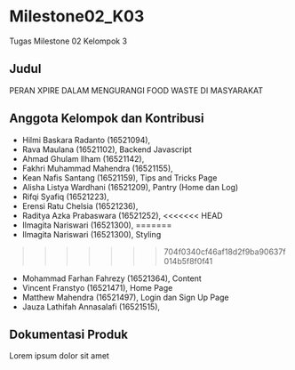# Milestone02_K03
Tugas Milestone 02 Kelompok 3

## Judul
PERAN XPIRE DALAM MENGURANGI FOOD WASTE DI MASYARAKAT

## Anggota Kelompok dan Kontribusi
- Hilmi Baskara Radanto	(16521094),
- Rava Maulana	(16521102), Backend Javascript
- Ahmad Ghulam Ilham (16521142),
- Fakhri Muhammad Mahendra	(16521155),
- Kean Nafis Santang (16521159), Tips and Tricks Page
- Alisha Listya Wardhani (16521209), Pantry (Home dan Log)
- Rifqi Syafiq	(16521223),
- Erensi Ratu Chelsia (16521236),
- Raditya Azka Prabaswara	(16521252),
<<<<<<< HEAD
- Ilmagita Nariswari (16521300),
=======
- Ilmagita Nariswari (16521300), Styling
>>>>>>> 704f0340cf46af18d2f9ba90637f014b5f8f0f41
- Mohammad Farhan Fahrezy	(16521364), Content
- Vincent Franstyo	(16521471), Home Page
- Matthew Mahendra	(16521497), Login dan Sign Up Page
- Jauza Lathifah Annasalafi	(16521515),

## Dokumentasi Produk
Lorem ipsum dolor sit amet
